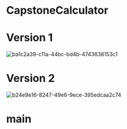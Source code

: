﻿# CapstoneCalculator
 # Version 1
![ba1c2a39-c11a-44bc-bd4b-4743638153c1](https://user-images.githubusercontent.com/92010456/221152389-c1af1d6b-d98a-4a90-8f04-26cb1e64e893.jpg)

# Version 2

![b24e9e16-8247-49e6-9ece-395edcaa2c74](https://user-images.githubusercontent.com/92010456/221152774-8f13db24-092b-4430-85f0-961a9c9964f2.jpg)
# main
